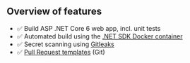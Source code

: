 ## Overview of features

- :white_check_mark: Build ASP .NET Core 6 web app, incl. unit tests
- :white_check_mark: Automated build using the [.NET SDK Docker container][container]
- :white_check_mark: Secret scanning using [Gitleaks][gitleaks]
- :white_check_mark: [Pull Request templates][pr-template] (Git)

[container]:    https://github.com/dotnet/dotnet-docker/blob/main/samples/build-in-sdk-container.md
[gitleaks]:     https://github.com/zricethezav/gitleaks
[pr-template]:  ../.azuredevops/pull_request_template.md